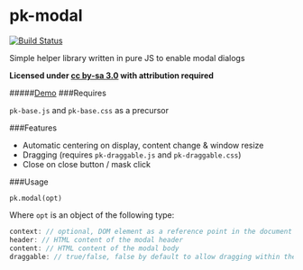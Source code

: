 pk-modal
========
[![Build Status](https://travis-ci.org/sw4/pk-modal.svg?branch=master)](https://travis-ci.org/sw4/pk-modal)

Simple helper library written in pure JS to enable modal dialogs


**Licensed under [cc by-sa 3.0](http://creativecommons.org/licenses/by-sa/3.0/) with attribution required**

#####[Demo](http://sw4.github.io/pk-modal)
###Requires

`pk-base.js` and `pk-base.css` as a precursor

###Features

- Automatic centering on display, content change & window resize
- Dragging (requires `pk-draggable.js` and `pk-draggable.css`)
- Close on close button / mask click

###Usage

`pk.modal(opt)`

Where `opt` is an object of the following type:

```javascript
context: // optional, DOM element as a reference point in the document to inject the modal - important in terms of scoping for data driven document libraries (e.g. angular) - defaults to document.body
header: // HTML content of the modal header
content: // HTML content of the modal body
draggable: // true/false, false by default to allow dragging within the document.body
```
